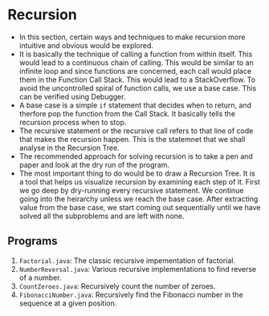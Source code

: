 # Recursion

- In this section, certain ways and techniques to make recursion more intuitive and obvious would be explored.
- It is basically the technique of calling a function from within itself. This would lead to a continuous chain of calling. This would be similar to an infinite loop and since functions are concerned, each call would place them in the Function Call Stack. This would lead to a StackOverflow. To avoid the uncontrolled spiral of function calls, we use a base case. This can be verified using Debugger.
- A base case is a simple `if` statement that decides when to return, and therfore pop the function from the Call Stack. It basically tells the recursion process when to stop.
- The recursive statement or the recursive call refers to that line of code that makes the recursion happen. This is the statemnet that we shall analyse in the Recursion Tree.
- The recommended approach for solving recursion is to take a pen and paper and look at the dry run of the program.
- The most important thing to do would be to draw a Recursion Tree. It is a tool that helps us visualize recursion by examining each step of it. First we go deep by dry-running every recursive statement. We continue going into the heirarchy unless we reach the base case. After extracting value from the base case, we start coming out sequentially until we have solved all the subproblems and are left with none.


## Programs

1. `Factorial.java`: The classic recursive impementation of factorial.
1. `NumberReversal.java`: Various recursive implementations to find reverse of a number.
1. `CountZeroes.java`: Recursively count the number of zeroes.
1. `FibonacciNumber.java`: Recursively find the Fibonacci number in the sequence at a given position.